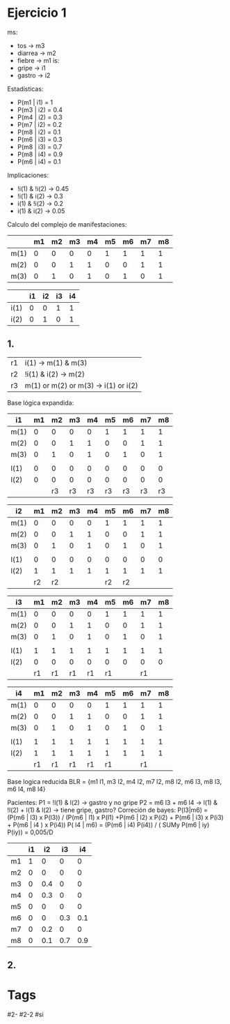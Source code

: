 # Ejercicio 1
ms:
- tos -> m3
- diarrea -> m2
- fiebre -> m1
is:
- gripe -> i1
- gastro -> i2

Estadísticas:
- P(m1 | i1) = 1
- P(m3 | i2) = 0.4
- P(m4 | i2) = 0.3
- P(m7 | i2) = 0.2
- P(m8 | i2) = 0.1
- P(m6 | i3) = 0.3
- P(m8 | i3) = 0.7
- P(m8 | i4) = 0.9
- P(m6 | i4) = 0.1

Implicaciones:
- !i(1) & !i(2) -> 0.45
- !i(1) & i(2) -> 0.3
- i(1) & !i(2) -> 0.2
- i(1)  & i(2) -> 0.05

Calculo del complejo de manifestaciones:

|      | m1  | m2  | m3  | m4  | m5  | m6  | m7  | m8  |
| ---- | --- | --- | --- | --- | --- | --- | --- | --- |
| m(1) | 0   | 0   | 0   | 0   | 1   | 1   | 1   | 1   |
| m(2) | 0   | 0   | 1   | 1   | 0   | 0   | 1   | 1   |
| m(3) | 0   | 1   | 0   | 1   | 0   | 1   | 0   | 1   |

|      | i1  | i2  | i3  | i4  |
| ---- | --- | --- | --- | --- |
| i(1) | 0   | 0   | 1   | 1   |
| i(2) | 0   | 1   | 0   | 1   |

## 1.
|     |                                      |
| --- | ------------------------------------ |
| r1  | i(1) -> m(1) & m(3)                  |
| r2  | !i(1) & i(2) -> m(2)                 |
| r3  | m(1) or m(2) or m(3) -> i(1) or i(2) |

Base lógica expandida:

|  i1    | m1  | m2  | m3  | m4  | m5  | m6  | m7  | m8  |
| ---- | --- | --- | --- | --- | --- | --- | --- | --- |
| m(1) | 0   | 0   | 0   | 0   | 1   | 1   | 1   | 1   |
| m(2) | 0   | 0   | 1   | 1   | 0   | 0   | 1   | 1   |
| m(3) | 0   | 1   | 0   | 1   | 0   | 1   | 0   | 1   |
|      |     |     |     |     |     |     |     |     |
| l(1) | 0   | 0   | 0   | 0   | 0   | 0   | 0   | 0   |
| l(2) | 0   | 0   | 0   | 0   | 0   | 0   | 0   | 0   |
|      |     | r3  | r3  | r3  | r3  | r3  | r3  | r3    |

| i2   | m1  | m2  | m3  | m4  | m5  | m6  | m7  | m8  |
| ---- | --- | --- | --- | --- | --- | --- | --- | --- |
| m(1) | 0   | 0   | 0   | 0   | 1   | 1   | 1   | 1   |
| m(2) | 0   | 0   | 1   | 1   | 0   | 0   | 1   | 1   |
| m(3) | 0   | 1   | 0   | 1   | 0   | 1   | 0   | 1   |
|      |     |     |     |     |     |     |     |     |
| l(1) | 0   | 0   | 0   | 0   | 0   | 0   | 0   | 0   |
| l(2) | 1   | 1   | 1   | 1   | 1   | 1   | 1   | 1   |
|      | r2  | r2  |     |     | r2  | r2  |     |     |

| i3   | m1  | m2  | m3  | m4  | m5  | m6  | m7  | m8  |
| ---- | --- | --- | --- | --- | --- | --- | --- | --- |
| m(1) | 0   | 0   | 0   | 0   | 1   | 1   | 1   | 1   |
| m(2) | 0   | 0   | 1   | 1   | 0   | 0   | 1   | 1   |
| m(3) | 0   | 1   | 0   | 1   | 0   | 1   | 0   | 1   |
|      |     |     |     |     |     |     |     |     |
| l(1) | 1   | 1   | 1   | 1   | 1   | 1   | 1   | 1   |
| l(2) | 0   | 0   | 0   | 0   | 0   | 0   | 0   | 0   |
|      | r1  | r1  | r1  | r1  | r1  |     | r1  |     |

| i4   | m1  | m2  | m3  | m4  | m5  | m6  | m7  | m8  |
| ---- | --- | --- | --- | --- | --- | --- | --- | --- |
| m(1) | 0   | 0   | 0   | 0   | 1   | 1   | 1   | 1   |
| m(2) | 0   | 0   | 1   | 1   | 0   | 0   | 1   | 1   |
| m(3) | 0   | 1   | 0   | 1   | 0   | 1   | 0   | 1   |
|      |     |     |     |     |     |     |     |     |
| l(1) | 1   | 1   | 1   | 1   | 1   | 1   | 1   | 1   |
| l(2) | 1   | 1   | 1   | 1   | 1   | 1   | 1   | 1   |
|      | r1  | r1  | r1  | r1  | r1  |     | r1  |     |

Base logica reducida
BLR = {m1 l1, m3 l2, m4 l2, m7 l2, m8 l2, m6 l3, m8 l3, m6 l4, m8 l4}

Pacientes:
P1 = !l(1) & l(2) -> gastro y no gripe
P2 = m6 l3 + m6 l4 -> l(1) & !l(2) + l(1) & l(2) -> tiene gripe, gastro?
	Correción de  bayes:
	P(l3|m6) = (P(m6 | l3) x P(l3)) / (P(m6 | l1) x P(l1) +P(m6 | l2) x P(i2) + P(m6 | i3) x P(i3) + P(m6 | i4 ) x P(i4))
	P( l4 | m6) = (P(m6 | i4) P(i4)) / ( SUMy P(m6 | iy) P(iy)) = 0,005/D

|     | i1  | i2  | i3  | i4  |
| --- | --- | --- | --- | --- |
| m1  | 1   | 0   | 0   | 0   |
| m2  | 0   | 0   | 0   | 0   |
| m3  | 0   | 0.4 | 0   | 0   |
| m4  | 0   | 0.3 | 0   | 0   |
| m5  | 0   | 0   | 0   | 0   |
| m6  | 0   | 0   | 0.3 | 0.1 |
| m7  | 0   | 0.2 | 0   | 0   |
| m8  | 0   | 0.1 | 0.7 | 0.9 |

## 2.

# Tags
#2- 
#2-2 
#si 
